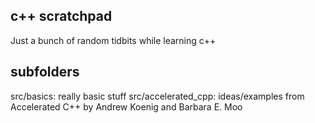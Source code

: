 ## c++ scratchpad

Just a bunch of random tidbits while learning c++

## subfolders

src/basics: really basic stuff
src/accelerated_cpp: ideas/examples from Accelerated C++ by Andrew Koenig and Barbara E. Moo